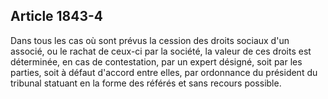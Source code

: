 Article 1843-4
----
Dans tous les cas où sont prévus la cession des droits sociaux d'un associé, ou
le rachat de ceux-ci par la société, la valeur de ces droits est déterminée, en
cas de contestation, par un expert désigné, soit par les parties, soit à défaut
d'accord entre elles, par ordonnance du président du tribunal statuant en la
forme des référés et sans recours possible.
